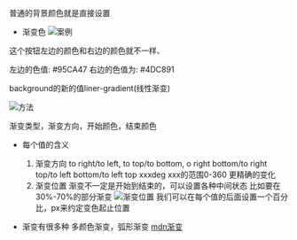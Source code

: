 普通的背景颜色就是直接设置

+ 渐变色
![案例](http://document.youkeda.com/P3-1-HTML-CSS/1.10/1-gradient/1.png?x-oss-process=image/resize,w_800/watermark,image_d2F0ZXJtYXNrLnBuZz94LW9zcy1wcm9jZXNzPWltYWdlL3Jlc2l6ZSx3XzEwMA==,t_60,g_se,x_10,y_10)

这个按钮左边的颜色和右边的颜色就不一样、

左边的色值:   #95CA47
右边的色值为:  #4DC891

background的新的值liner-gradient(线性渐变)

![方法](http://document.youkeda.com/P3-1-HTML-CSS/1.10/1-gradient/3.png?x-oss-process=image/resize,w_800/watermark,image_d2F0ZXJtYXNrLnBuZz94LW9zcy1wcm9jZXNzPWltYWdlL3Jlc2l6ZSx3XzEwMA==,t_60,g_se,x_10,y_10)

渐变类型，渐变方向，开始颜色，结束颜色

+ 每个值的含义
  1. 渐变方向 
  to right/to left, 
  to top/to bottom,
  o right bottom/to right top/to left bottom/to left top
  xxxdeg  xxx的范围0-360  更精确的变化
  1. 渐变位置
  渐变不一定是开始到结束的，可以设置各种中间状态
  比如要在30%-70%的部分渐变
  ![渐变位置](http://document.youkeda.com/P3-1-HTML-CSS/1.10/1-gradient/4.png?x-oss-process=image/resize,w_800/watermark,image_d2F0ZXJtYXNrLnBuZz94LW9zcy1wcm9jZXNzPWltYWdlL3Jlc2l6ZSx3XzEwMA==,t_60,g_se,x_10,y_10)
  我们可以在每个值的后面设置一个百分比，px来约定变色起止位置

+ 渐变有很多种
多颜色渐变，弧形渐变
[mdn渐变](https://developer.mozilla.org/zh-CN/docs/Web/CSS/CSS_Images/Using_CSS_gradients)
